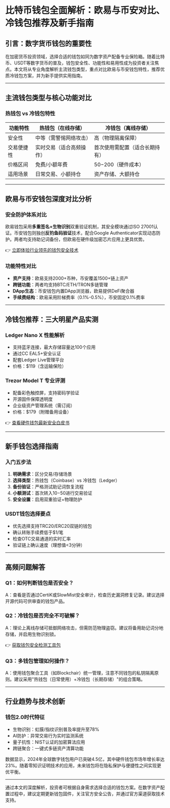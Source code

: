 # 比特币钱包全面解析：欧易与币安对比、冷钱包推荐及新手指南

## 引言：数字货币钱包的重要性
在加密货币投资领域，选择合适的钱包如同为数字资产配备专业保险箱。随着比特币、USDT等数字货币的普及，钱包安全性、功能性和易用性成为投资者关注焦点。本文将从专业角度解析主流钱包类型，重点对比欧易与币安钱包特性，推荐优质冷钱包方案，并为新手提供实用指南。

---

## 主流钱包类型与核心功能对比

### 热钱包 vs 冷钱包特性
| 功能特性       | 热钱包（在线存储）       | 冷钱包（离线存储）       |
|----------------|--------------------------|--------------------------|
| 安全性         | 中等（需警惕网络攻击）   | 高（物理隔离保障）       |
| 交易便捷性     | 实时交易（适合高频操作） | 首次使用需配置（适合长期持有）|
| 价格区间       | 免费/小额年费            | $50-$200（硬件成本）     |
| 适用场景       | 日常交易、小额持仓       | 资产存储、大额持仓       |

---

## 欧易与币安钱包深度对比分析

### 安全防护体系对比
欧易钱包采用**多重签名+生物识别**双重验证机制，其安全模块通过ISO 27001认证。币安钱包则独创**反钓鱼码验证**技术，配合Google Authenticator实现动态防护。两者均支持助记词备份，但欧易在硬件级加密芯片应用上更具优势。

👉 [立即体验行业领先的钱包安全技术](https://bit.ly/okx_welcome)

### 功能特性对比
- **资产支持**：欧易支持2000+币种，币安覆盖1500+链上资产
- **跨链功能**：两者均支持BTC/ETH/TRON多链管理
- **DApp生态**：币安钱包内置DApp浏览器，欧易提供DeFi聚合器
- **手续费结构**：欧易采用阶梯费率（0.1%-0.5%），币安固定0.1%费率

---

## 冷钱包推荐：三大明星产品实测

### Ledger Nano X 性能解析
- 支持蓝牙连接，最大存储容量达100个应用
- 通过CC EAL5+安全认证
- 配套Ledger Live管理平台
- 价格：$119（含运输保险）

### Trezor Model T 专业评测
- 配备彩色触控屏，支持密码学验证
- 开源固件保障透明度
- 企业级资产管理系统（需订阅）
- 价格：$179（附赠备用设备）

👉 [查看硬件钱包最新安全白皮书](https://bit.ly/okx_welcome)

---

## 新手钱包选择指南

### 入门五步法
1. **明确需求**：区分交易/存储场景
2. **选择类型**：热钱包（Coinbase）vs 冷钱包（Ledger）
3. **备份验证**：严格测试助记词恢复流程
4. **小额测试**：首次转入$10-$50进行交易验证
5. **安全设置**：启用双重验证+物理防护

### USDT钱包选择要点
- 优先选择支持TRC20/ERC20双链的钱包
- 确认转账手续费低于$1/笔
- 检查OTC交易通道的实时汇率
- 验证链上确认速度（理想值<3分钟）

---

## 高频问题解答

### Q1：如何判断钱包是否安全？
A：查看是否通过CertiK或SlowMist安全审计，检查历史漏洞修复记录。建议选择开源代码可供审查的钱包产品。

### Q2：冷钱包是否完全不可破解？
A：理论上离线存储可抵御网络攻击，但需防范物理盗窃。建议将备用助记词分地存储，并启用生物识别锁。

👉 [获取钱包安全检测工具包](https://bit.ly/okx_welcome)

### Q3：多钱包管理如何操作？
A：使用钱包聚合工具（如Blockchair）统一管理，注意不同钱包的私钥隔离原则。建议采用"热钱包（日常使用）+冷钱包（长期存储）"的组合策略。

---

## 行业趋势与技术创新

### 钱包2.0时代特征
- 生物识别：虹膜/指纹识别普及率提升至78%
- AI防护：异常交易行为实时监测系统
- 量子抗性：NIST认证的加密算法应用
- 跨链聚合：一键式多链资产清算功能

数据显示，2024年全球数字钱包用户已突破4.5亿，其中硬件钱包市场年增长率达23%。随着零知识证明技术的应用，未来钱包将在隐私保护与便捷性之间实现更优平衡。

---

通过本文的深度解析，投资者可根据自身需求选择合适的钱包方案。在数字资产配置过程中，建议定期更新钱包固件，关注官方安全公告，并通过官方渠道获取技术支持。